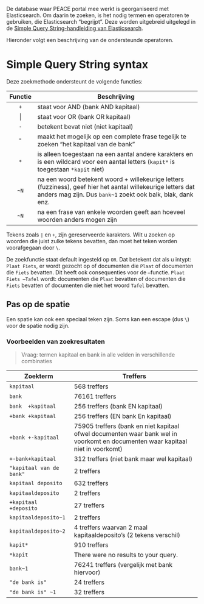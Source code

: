 De database waar PEACE portal mee werkt is georganiseerd met Elasticsearch. Om daarin te zoeken, is het nodig termen en operatoren te gebruiken, die Elasticsearch “begrijpt”. Deze worden uitgebreid uitgelegd in de [Simple Query String-handleiding van Elasticsearch](https://www.elastic.co/guide/en/elasticsearch/reference/5.5/query-dsl-simple-query-string-query.html).

Hieronder volgt een beschrijving van de ondersteunde operatoren.

# Simple Query String syntax

Deze zoekmethode ondersteunt de volgende functies:

| Functie | Beschrijving |
|:---:| --- |
| `+` | staat voor AND (bank AND kapitaal) |
| &#124; | staat voor OR (bank OR kapitaal) |
| `-` | betekent bevat niet (niet kapitaal) |
| `"` | maakt het mogelijk op een complete frase tegelijk te zoeken “het kapitaal van de bank” |
| `*` | is alleen toegestaan na een aantal andere karakters en is een wildcard voor een aantal letters (`kapit*` is toegestaan `*kapit` niet) |
| `~N` | na een woord betekent woord + willekeurige letters (fuzziness), geef hier het aantal willekeurige letters dat anders mag zijn. Dus `bank~1` zoekt ook balk, blak, dank enz. |
| `~N` | na een frase van enkele woorden geeft aan hoeveel woorden anders mogen zijn |

Tekens zoals `|` en `+`, zijn gereserveerde karakters. Wilt u zoeken op woorden die juist zulke tekens bevatten, dan moet het teken worden voorafgegaan door `\`.

De zoekfunctie staat default ingesteld op `OR`. Dat betekent dat als u intypt: `Plaat Fiets`, er wordt gezocht op of documenten die `Plaat` of documenten die `Fiets` bevatten. Dit heeft ook consequenties voor de `–`functie. `Plaat Fiets –Tafel` wordt: documenten die `Plaat` bevatten of documenten die `Fiets` bevatten of documenten die niet het woord `Tafel` bevatten. 

## Pas op de spatie
Een spatie kan ook een speciaal teken zijn. Soms kan een escape (dus `\`) voor de spatie nodig zijn.

### Voorbeelden van zoekresultaten

> Vraag: termen kapitaal en bank in alle velden in verschillende combinaties

| Zoekterm | Treffers |
| --- | --- |
| `kapitaal` | 568 treffers |
| `bank` | 76161 treffers |
| `bank  +kapitaal` |		256 treffers  (bank EN kapitaal)|
| `+bank +kapitaal` |		256 treffers (EN bank En kapitaal)|
| `+bank +-kapitaal` |	75905 treffers (bank en niet kapitaal ofwel documenten waar bank wel in voorkomt en documenten waar kapitaal niet in voorkomt) |
| `+-bank+kapitaal`|		312 treffers (niet bank maar wel kapitaal) |
| `"kapitaal van de bank"` |	2 treffers|
| `kapitaal deposito` |		632 treffers|
| `kapitaaldeposito`|  		2 treffers|
| `+kapitaal +deposito`|		27 treffers|
| `kapitaaldeposito~1` |		2 treffers|
| `kapitaaldeposito~2` |	4 treffers waarvan 2 maal kapitaaldeposito’s (2 tekens verschil) |
| `kapit*`|			910 treffers |
| `*kapit` |				There were no results to your query. |
| `bank~1` | 			76241 treffers (vergelijk met bank hiervoor) | 
| `"de bank is"` |  			24 treffers |
| `"de bank is" ~1`|		32 treffers  |
